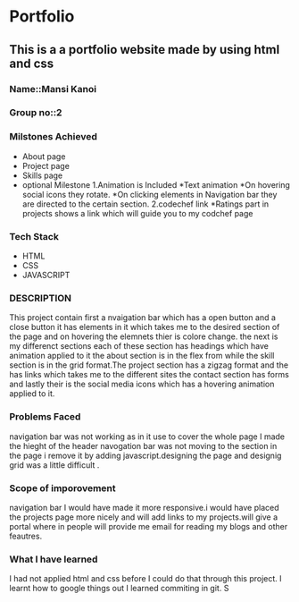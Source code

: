 # Portfolio
## This is a a portfolio website made by using html and css

### Name::**Mansi Kanoi**

### Group no::2

### Milstones Achieved
* About page
* Project page
* Skills page
* optional Milestone
  1.Animation is Included
   *Text animation
   *On hovering social icons they rotate.
   *On clicking elements in Navigation bar they are directed to the certain  section.
  2.codechef link 
     *Ratings part in projects
      shows a link  which will guide you to my codchef page
### Tech Stack
  * HTML
  * CSS
  * JAVASCRIPT
### DESCRIPTION 
 This project contain first a nvaigation bar which has a open button and a close button it has elements in it which takes me to the desired section of the page and on hovering the elemnets thier is colore change.
 the next is my differenct sections each of these section has headings which have animation applied to it the about section is in  the flex from while the skill section is in the grid format.The project section has a zigzag format and the has links which takes me to the different sites the contact section has forms and lastly their is the social media icons which has a hovering animation applied to it.
 ### Problems Faced
navigation bar was not working as in it use to cover the whole page I made the hieght of the header 
navogation bar was not moving to the section in the page i remove it by  adding javascript.designing the page  and designig grid was  a little difficult .
### Scope of imporovement
navigation bar I would have made it more responsive.i would have placed the projects page more nicely and will add links to my projects.will give a portal where in people will provide me email for reading my blogs and other feautres.
### What I have learned 
I had not applied html and css before I could do that through this project. I learnt how to google things out I learned commiting in git. S


